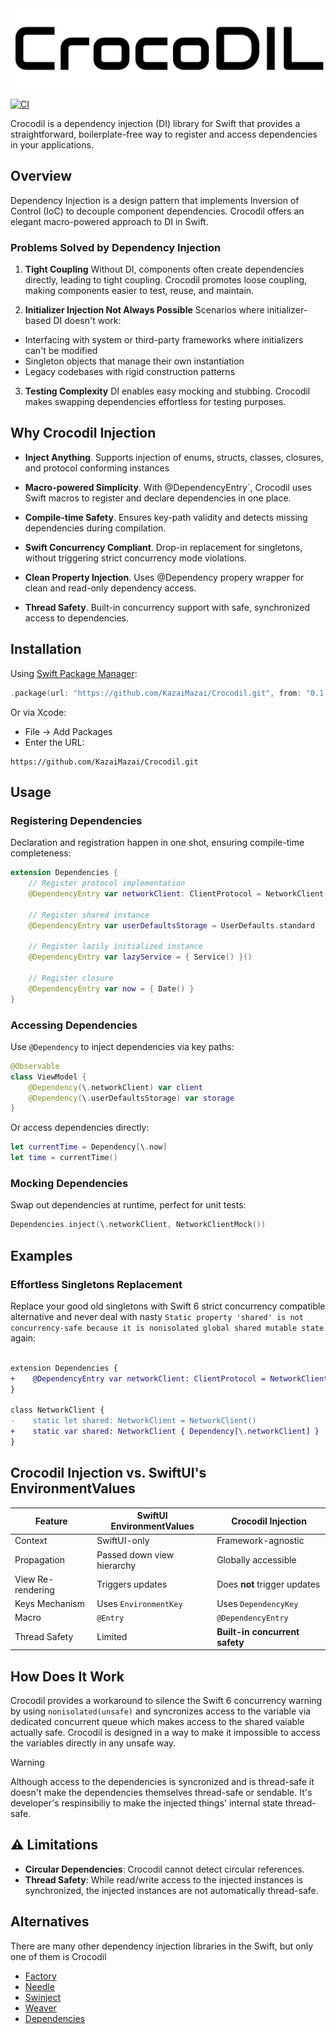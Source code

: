 <picture>
  <source media="(prefers-color-scheme: dark)" srcset="https://github.com/KazaiMazai/Crocodil/blob/main/Docs/Resources/Logo-dark.svg">
  <source media="(prefers-color-scheme: light)" srcset="https://github.com/KazaiMazai/Crocodil/blob/main/Docs/Resources/Logo.svg">
  <img src="https://github.com/KazaiMazai/Crocodil/blob/main/Docs/Resources/Logo.svg">
</picture>

[![CI](https://github.com/KazaiMazai/Crocodil/workflows/Tests/badge.svg)](https://github.com/KazaiMazai/Crocodil/actions?query=workflow%3ATests)


Crocodil is a dependency injection (DI) library for Swift that provides a straightforward, boilerplate-free way to register and access dependencies in your applications.


## Overview
Dependency Injection is a design pattern that implements Inversion of Control (IoC) to decouple component dependencies. Crocodil offers an elegant macro-powered approach to DI in Swift.

### Problems Solved by Dependency Injection

1. **Tight Coupling**
Without DI, components often create dependencies directly, leading to tight coupling. Crocodil promotes loose coupling, making components easier to test, reuse, and maintain.

2. **Initializer Injection Not Always Possible**
Scenarios where initializer-based DI doesn't work:
- Interfacing with system or third-party frameworks where initializers can't be modified
- Singleton objects that manage their own instantiation
- Legacy codebases with rigid construction patterns

3. **Testing Complexity**
DI enables easy mocking and stubbing. Crocodil makes swapping dependencies effortless for testing purposes.


## Why Crocodil Injection

- **Inject Anything**.
Supports injection of enums, structs, classes, closures, and protocol conforming instances

- **Macro-powered Simplicity**. With @DependencyEntry`, Crocodil uses Swift macros to register and declare dependencies in one place.

- **Compile-time Safety**. Ensures key-path validity and detects missing dependencies during compilation. 

- **Swift Concurrency Compliant**. Drop-in replacement for singletons, without triggering strict concurrency mode violations.

- **Clean Property Injection**. Uses @Dependency propery wrapper for clean and read-only dependency access.

- **Thread Safety**. Built-in concurrency support with safe, synchronized access to dependencies.

## Installation

Using [Swift Package Manager](https://swift.org/package-manager/):

```swift
.package(url: "https://github.com/KazaiMazai/Crocodil.git", from: "0.1.0")
``` 

Or via Xcode:

- File → Add Packages
- Enter the URL:
```
https://github.com/KazaiMazai/Crocodil.git
```

## Usage

### Registering Dependencies
Declaration and registration happen in one shot, ensuring compile-time completeness:

```swift
extension Dependencies {
    // Register protocol implementation
    @DependencyEntry var networkClient: ClientProtocol = NetworkClient()

    // Register shared instance
    @DependencyEntry var userDefaultsStorage = UserDefaults.standard
    
    // Register lazily initialized instance
    @DependencyEntry var lazyService = { Service() }()

    // Register closure
    @DependencyEntry var now = { Date() }
}
```

### Accessing Dependencies

Use `@Dependency` to inject dependencies via key paths:

```swift
@Observable
class ViewModel {
    @Dependency(\.networkClient) var client
    @Dependency(\.userDefaultsStorage) var storage
}
```
Or access dependencies directly:

```swift
let currentTime = Dependency[\.now]
let time = currentTime()
```

### Mocking Dependencies

Swap out dependencies at runtime, perfect for unit tests:

```swift
Dependencies.inject(\.networkClient, NetworkClientMock())
```
## Examples

### Effortless Singletons Replacement

Replace your good old singletons with Swift 6 strict concurrency compatible alternative and never deal with nasty
`Static property 'shared' is not concurrency-safe because it is nonisolated global shared mutable state` again:

```diff

extension Dependencies {
+    @DependencyEntry var networkClient: ClientProtocol = NetworkClient()
}

class NetworkClient {
-    static let shared: NetworkClient = NetworkClient()
+    static var shared: NetworkClient { Dependency[\.networkClient] }
}
```

## Crocodil Injection vs. SwiftUI's EnvironmentValues

| Feature           | SwiftUI EnvironmentValues   | Crocodil Injection              |
|-------------------|-----------------------------|---------------------------------|
| Context           | SwiftUI-only                | Framework-agnostic              |
| Propagation       | Passed down view hierarchy  | Globally accessible             |
| View Re-rendering | Triggers updates            | Does **not** trigger updates    |
| Keys Mechanism    | Uses `EnvironmentKey`       | Uses `DependencyKey`            |
| Macro             | `@Entry`                    | `@DependencyEntry`              |
| Thread Safety     | Limited                     | **Built-in concurrent safety**  |


## How Does It Work

Crocodil provides a workaround to silence the Swift 6 concurrency warning by using `nonisolated(unsafe)` and syncronizes access to the variable via dedicated concurrent queue which makes access to the shared vaiable actually safe. Crocodil is designed in a way to make it impossible to access the variables directly in any unsafe way.
 

> [!WARNING]
> Although access to the dependencies is syncronized and is thread-safe it doesn't make the dependencies themselves thread-safe or sendable. It's developer's respinsibiliy to make the injected things' internal state thread-safe.


## ⚠️ Limitations
- **Circular Dependencies**: Crocodil cannot detect circular references. 
- **Thread Safety**: While read/write access to the injected instances is synchronized, the injected instances are not automatically thread-safe.


## Alternatives
There are many other dependency injection libraries in the Swift, but only one of them is Crocodil

- [Factory](https://github.com/hmlongco/Factory)
- [Needle](https://github.com/uber/needle)
- [Swinject](https://github.com/Swinject/Swinject)
- [Weaver](https://github.com/scribd/Weaver)
- [Dependencies](https://github.com/pointfreeco/swift-dependencies)


